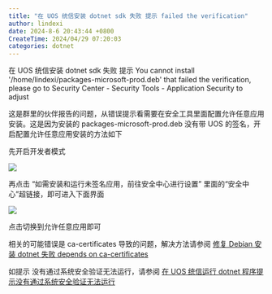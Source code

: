 ```yaml
---
title: "在 UOS 统信安装 dotnet sdk 失败 提示 failed the verification"
author: lindexi
date: 2024-8-6 20:43:44 +0800
CreateTime: 2024/04/29 07:20:03
categories: dotnet
---
```


在 UOS 统信安装 dotnet sdk 失败 提示 You cannot install '/home/lindexi/packages-microsoft-prod.deb' that failed the verification, please go to Security Center - Security Tools - Application Security to adjust

<!--more-->


<!-- CreateTime:2024/04/29 07:20:03 -->

<!-- 发布 -->
<!-- 博客 -->

这是群里的伙伴报告的问题，从错误提示看需要在安全工具里面配置允许任意应用安装。这是因为安装的 packages-microsoft-prod.deb 没有带 UOS 的签名，开启配置允许任意应用安装的方法如下

先开启开发者模式

<!-- ![](image/在 UOS 统信安装 dotnet sdk 失败 提示 failed the verification/在 UOS 统信安装 dotnet sdk 失败 提示 failed the verification0.png) -->
![](http://cdn.lindexi.site/lindexi%2F20244281530303325.jpg)

再点击 “如需安装和运行未签名应用，前往安全中心进行设置” 里面的“安全中心”超链接，即可进入下面界面

<!-- ![](image/在 UOS 统信安装 dotnet sdk 失败 提示 failed the verification/在 UOS 统信安装 dotnet sdk 失败 提示 failed the verification1.png) -->
![](http://cdn.lindexi.site/lindexi%2F20244281531267992.jpg)

点击切换到允许任意应用即可

相关的可能错误是 ca-certificates 导致的问题，解决方法请参阅  [修复 Debian 安装 dotnet 失败 depends on ca-certificates](https://blog.lindexi.com/post/%E4%BF%AE%E5%A4%8D-Debian-%E5%AE%89%E8%A3%85-dotnet-%E5%A4%B1%E8%B4%A5-depends-on-ca-certificates.html )

如提示 没有通过系统安全验证无法运行，请参阅 [在 UOS 统信运行 dotnet 程序提示没有通过系统安全验证无法运行](https://blog.lindexi.com/post/%E5%9C%A8-UOS-%E7%BB%9F%E4%BF%A1%E8%BF%90%E8%A1%8C-dotnet-%E7%A8%8B%E5%BA%8F%E6%8F%90%E7%A4%BA%E6%B2%A1%E6%9C%89%E9%80%9A%E8%BF%87%E7%B3%BB%E7%BB%9F%E5%AE%89%E5%85%A8%E9%AA%8C%E8%AF%81%E6%97%A0%E6%B3%95%E8%BF%90%E8%A1%8C.html )
